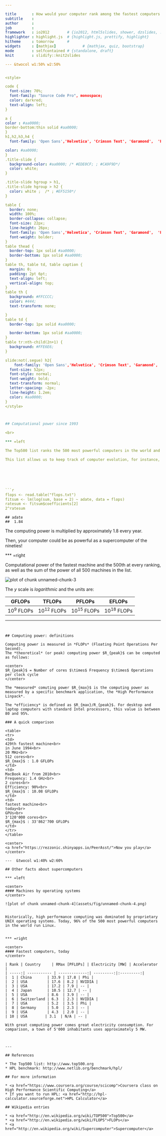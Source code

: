 ```yaml
---

title       : How would your computer rank among the fastest computers in the world?
subtitle    : 
author      : 
job         : 
framework   : io2012        # {io2012, html5slides, shower, dzslides, ...}
highlighter : highlight.js  # {highlight.js, prettify, highlight}
hitheme     : tomorrow      # 
widgets     : [mathjax]            # {mathjax, quiz, bootstrap}
mode        : selfcontained # {standalone, draft}
knit        : slidify::knit2slides

--- &twocol w1:50% w2:50%


<style>

code {
  font-size: 70%;
  font-family: "Source Code Pro", monospace;
  color: darkred;
  text-align: left;
}

a {
color : #aa0000;
border-bottom:thin solid #aa0000;
}
h1,h2,h3,h4 {
  font-family: 'Open Sans','Helvetica', 'Crimson Text', 'Garamond',  'Palatino', sans-serif;

color: #aa0000;
}
.title-slide {
  background-color: #aa0000; /* #EDE0CF; ; #CA9F9D*/
  color: white;
}

.title-slide hgroup > h1, 
.title-slide hgroup > h2 {
  color: white ;  /* ; #EF5150*/
}

table {
  border: none;
  width: 100%;
  border-collapse: collapse;
  font-size: 22px;
  line-height: 26px;
  font-family: 'Open Sans','Helvetica', 'Crimson Text', 'Garamond',  'Palatino', sans-serif;
  font-weight: bolder;
}
table thead {
  border-top: 1px solid #aa0000;
  border-bottom: 1px solid #aa0000;
}
table th, table td, table caption {
  margin: 0;
  padding: 2pt 6pt;
  text-align: left;
  vertical-align: top;
}
table th {
  background: #FFCCCC;
  color: #444;
  text-transform: none;

}
table td {
  border-top: 1px solid #aa0000;

  border-bottom: 1px solid #aa0000;
}
table tr:nth-child(2n+1) {
  background: #FFE6E6;
}

slide:not(.segue) h2{
    font-family: 'Open Sans','Helvetica', 'Crimson Text', 'Garamond',  'Palatino', sans-serif;
  font-size: 52px;
  font-style: normal;
  font-weight: bold;
  text-transform: normal;
  letter-spacing: -2px;
  line-height: 1.2em;
  color: #aa0000;
}
</style>



## Computational power since 1993

<br>

*** =left

The Top500 list ranks the 500 most powerful computers in the world and has been released twice a year, since 1993.

This list allows us to keep track of computer evolution, for instance, computing power.






```r
flops <- read.table("flops.txt")
fitsum <- lm(log(sum, base = 2) ~ adate, data = flops)
ratesum <- fitsum$coefficients[2]
2^ratesum
```

```
## adate 
##  1.84
```


The computing power is multiplied by approximately 1.8 every year.

Then, your computer could be as powerful as a supercomputer of the nineties!


*** =right


Computational power of the fastest machine and the 500th at every ranking, as well as the sum of the power of all 500 machines in the list.

![plot of chunk unnamed-chunk-3](assets/fig/unnamed-chunk-3.png) 



The $y$ scale is *logarithmic* and the units are:

| GFLOPs        | TFLOPs          |      PFLOPs     | EFLOPs |
|:-------------:|:---------------:|:---------------:|:-------:|
| $10^9$ FLOPs  | $10^{12}$ FLOPs | $10^{15}$ FLOPs |$10^{18}$ FLOPs |


---
```


## Computing power: definitions

Computing power is measured in *FLOPs* (Floating Point Operations Per Second).
The *theoretical* (or peak) computing power $R_{peak}$ can be computed as follows:

<center>
$R_{peak}$ = Number of cores $\times$ Frequency $\times$ Operations per clock cycle
</center>

The *measured* comuting power $R_{max}$ is the computing power as measured by a specific benchmark application, the *High Performance Linpack*.

The *efficiency* is defined as $R_{max}/R_{peak}$. For desktop and laptop computers with standard Intel processors, this value is between 80 and 95%.

### A quick comparison

<table>
<tr>
<td>
429th fastest machine<br>
in June 1994<br>
20 MHz<br>
512 cores<br>
$R_{max}$ : 1.0 GFLOPs
</td>
<td>
MacBook Air from 2010<br>
Frequency: 1.4 GHz<br>
2 cores<br>
Efficiency: 90%<br>
$R_{max}$ : 10.08 GFLOPs
</td>
<td>
fastest machine<br>
today<br>
GPUs<br>
3'120'000 cores<br>
$R_{max}$ : 33'862'700 GFLOPs
</td>
</tr>
</table>

<center>
<a href="https://rezzonic.shinyapps.io/PeerAsst/">Now you play</a>
</center>

---  &twocol w1:40% w2:60%

## Other facts about supercomputers

*** =left

<center>
#### Machines by operating systems
</center>

![plot of chunk unnamed-chunk-4](assets/fig/unnamed-chunk-4.png) 


Historically, high performance computing was dominated by proprietary UNIX operating systems. Today, 96% of the 500 most powerful computers in the world run Linux. 


*** =right

<center>
#### Fastest computers, today
</center>

| Rank | Country     | RMax [PFLOPs] | Electricity [MW] | Accelerator |
| -----:| ----------- | -------------:| ---------:|:---------:|
|  1 | China       | 33.9 | 17.8 | Phi |
|  2 | USA         | 17.6 | 8.2 | NVIDIA |
|  3 | USA         | 17.2 | 7.9 | -- |
|  4 | Japan       | 10.5 | 12.7 | -- |
|  5 | USA         | 8.6  | 3.9 | -- |
|  6 | Switzerland | 6.3  | 2.3 | NVIDIA |
|  7 | USA         | 5.2  | 3.5 | Phi |
|  8 | Germany     | 5.0  | 2.3 | -- |
|  9 | USA         | 4.3  | 2.0 | -- |
| 10 | USA        | 3.1  | N/A | -- |

With great computing power comes great electricity consumption. For comparison, a town of 5'000 inhabitants uses approximately 5 MW.



---

## References

* The Top500 list: http://www.top500.org
* HPL benchmark: http://www.netlib.org/benchmark/hpl/

## For more information

* <a href="https://www.coursera.org/course/scicomp">Coursera class on High Performance Scientific Computing</a>
* If you want to run HPL: <a href="http://hpl-calculator.sourceforge.net">HPL Calculator</a>

## Wikipedia entries

* <a href="http://en.wikipedia.org/wiki/TOP500">Top500</a>
* <a href="http://en.wikipedia.org/wiki/FLOPS">FLOPs</a>
* <a href="http://en.wikipedia.org/wiki/Supercomputer">Supercomputer</a>

